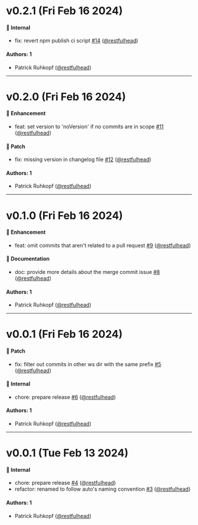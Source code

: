 # v0.2.1 (Fri Feb 16 2024)

#### 🔩 Internal

- fix: revert npm publish ci script [#14](https://github.com/restfulhead/npm-auto-plugins/pull/14) ([@restfulhead](https://github.com/restfulhead))

#### Authors: 1

- Patrick Ruhkopf ([@restfulhead](https://github.com/restfulhead))

---

# v0.2.0 (Fri Feb 16 2024)

#### 🚀 Enhancement

- feat: set version to 'noVersion' if no commits are in scope [#11](https://github.com/restfulhead/npm-auto-plugins/pull/11) ([@restfulhead](https://github.com/restfulhead))

#### 🐛 Patch

- fix: missing version in changelog file [#12](https://github.com/restfulhead/npm-auto-plugins/pull/12) ([@restfulhead](https://github.com/restfulhead))

#### Authors: 1

- Patrick Ruhkopf ([@restfulhead](https://github.com/restfulhead))

---

# v0.1.0 (Fri Feb 16 2024)

#### 🚀 Enhancement

- feat: omit commits that aren't related to a pull request [#9](https://github.com/restfulhead/npm-auto-plugins/pull/9) ([@restfulhead](https://github.com/restfulhead))

#### 📝 Documentation

- doc: provide more details about the merge commit issue [#8](https://github.com/restfulhead/npm-auto-plugins/pull/8) ([@restfulhead](https://github.com/restfulhead))

#### Authors: 1

- Patrick Ruhkopf ([@restfulhead](https://github.com/restfulhead))

---

# v0.0.1 (Fri Feb 16 2024)

#### 🐛 Patch

- fix: filter out commits in other ws dir with the same prefix [#5](https://github.com/restfulhead/npm-auto-plugins/pull/5) ([@restfulhead](https://github.com/restfulhead))

#### 🔩 Internal

- chore: prepare release [#6](https://github.com/restfulhead/npm-auto-plugins/pull/6) ([@restfulhead](https://github.com/restfulhead))

#### Authors: 1

- Patrick Ruhkopf ([@restfulhead](https://github.com/restfulhead))

---

# v0.0.1 (Tue Feb 13 2024)

#### 🔩 Internal

- chore: prepare release [#4](https://github.com/restfulhead/npm-auto-plugins/pull/4) ([@restfulhead](https://github.com/restfulhead))
- refactor: renamed to follow auto's naming convention [#3](https://github.com/restfulhead/npm-auto-plugins/pull/3) ([@restfulhead](https://github.com/restfulhead))

#### Authors: 1

- Patrick Ruhkopf ([@restfulhead](https://github.com/restfulhead))
